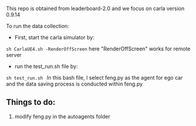 This repo is obtained from leaderboard-2.0 and we focus on carla version 0.9.14

To run the data collection:

* First, start the carla simulator by:
   
`sh CarlaUE4.sh -RenderOffScreen`  here "RenderOffScreen" works for remote server  
* run the test_run.sh file by:
  
`sh test_run.sh ` In this bash file, I select feng.py as the agent for ego car and the data saving process is conducted within feng.py
## Things to do:
1. modify feng.py in the autoagents folder
